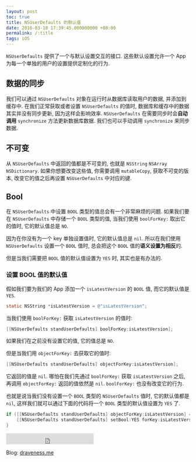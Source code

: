 ```yaml
---
layout: post
toc: true
title: NSUserDefaults 的默认值
date: 2016-03-10 17:39:45.000000000 +08:00
permalink: /:title
tags: iOS
---
```



`NSUserDefaults` 提供了一个与默认设置交互的接口. 这些默认设置允许一个 App 为每一个单独的用户的设置提供定制化的行为.

## 数据的同步

我们可以通过 `NSUserDefaults` 对象在运行时从数据库读取用户的数据, 并添加到缓存中. 在我们正常获取或者设置 `NSUserDefaults` 的值时, 数据库和缓存中的数据其实并没有同步更新, 因为这样会影响效率. `NSUserDefaults` 在需要同步时会**自动调用** `synchronize` 方法更新数据库数据.
我们也可以手动调用 `synchronize` 来同步数据.

## 不可变

从 `NSUserDefaults` 中返回的值都是不可变的, 也就是 `NSString` `NSArray` `NSDictionary`. 如果你想要改变这些值, 你需要调用 `mutableCopy`, 获取不可变的版本, 改变它的值之后再设置 `NSUserDefaults` 中对应的键.

## Bool

在 `NSUserDefaults` 中设置 `BOOL` 类型的值总会有一个非常麻烦的问题. 如果我们要在 `NSUserDefaults` 中存储一个 `BOOL` 类型的值, 当我们使用 `boolForKey:` 取出它的值时, 它的默认值总是 `NO`.

因为在你没有为一个 key 单独设置值时, 它的默认值总是 `nil`. 所以在我们使用 `NSUserDefaults` 设置一个 `BOOL` 值时, 总会把这个 `BOOL` 值的**语义设置为相反**的.

但是当我们需要把 `BOOL` 值的默认值设置为 `YES` 时, 其实也是有办法的.

### 设置 BOOL 值的默认值

假如我们要为我们的 App 添加一个 `isLatestVersion` 的 `BOOL` 值, 而它的默认值是 `YES`.

~~~objectivec
static NSString *isLatestVersion = @"isLatestVersion";
~~~

当我们使用 `boolForKey:` 获取 `isLatestVersion` 的值时:

~~~objectivec
[[NSUserDefaults standUserDefaults] boolForKey:isLatestVersion];
~~~

如果我们在之前没有设置它的值, 它的值总是 `NO`.

但是当我们用 `objectForKey:` 去获取它的值时:

~~~objectivec
[[NSUserDefaults standUserDefaults] objectForKey:isLatestVersion];
~~~

它返回的值是 `nil`. 哪怕在我们先通过 `boolForKey:` 获取 `isLatestVersion` 之后, 再调用  `objectForKey:` 返回的值依然是 `nil`. `boolForKey:` 也没有改变它的行为.

也就是说当我们没有设置一个 `BOOL` 类型的 `NSUserDefaults` 值时, 它的默认值都是 `nil`, 这样我们就可以通过下面的代码将一个 `BOOL` 类型的默认值设置为 `YES` 了.

~~~objectivec
if ([[NSUserDefaults standUserDefaults] objectForKey:isLatestVersion] == nil) {
    [[NSUserDefaults standUserDefaults] setBool:YES forKey:isLatestVersion];
}
~~~

<iframe src="http://ghbtns.com/github-btn.html?user=draveness&type=follow&size=large" height="30" width="240" frameborder="0" scrolling="0" style="width:240px; height: 30px;" allowTransparency="true"></iframe>

Blog: [draveness.me](http://draveness.me)
